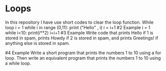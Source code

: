 # Loops
In this repository I have use short codes to clear the loop function.
While loop
i = 1
while i in range (0,11):
    print ("Hello" , i)
    i = i+1
#2 Example
 i = 1
 while i<10:
     print(i**2)
     i=i+1
 #3 Example
Write code that prints Hello if 1 is stored in spam, prints Howdy if 2 is
stored in spam, and prints Greetings! if anything else is stored in spam.



#4 Example
Write a short program that prints the numbers 1 to 10 using a for loop.
Then write an equivalent program that prints the numbers 1 to 10 using
a while loop.
     
   
     
     
     
 
 
